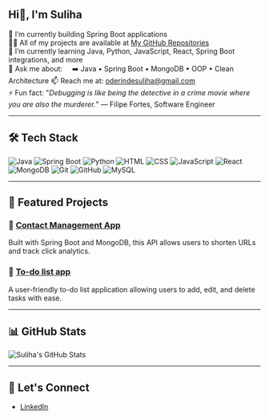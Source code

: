 ## Hi👋, I'm Suliha

🌱 I’m currently building Spring Boot applications  
👨‍💻 All of my projects are available at [My GitHub Repositories](https://github.com/oderindesuliha)  
🧠 I’m currently learning Java, Python, JavaScript, React, Spring Boot integrations, and more  
💬 Ask me about:  &nbsp;&nbsp;&nbsp;&nbsp;➡️ Java • Spring Boot • MongoDB • OOP • Clean Architecture 
📫 Reach me at: oderindesuliha@gmail.com  
⚡ Fun fact: "_Debugging is like being the detective in a crime movie where you are also the murderer._" — Filipe Fortes, Software Engineer

---

## 🛠️ Tech Stack

![Java](https://img.shields.io/badge/Java-007396?style=for-the-badge&logo=java&logoColor=white)
![Spring Boot](https://img.shields.io/badge/Spring%20Boot-6DB33F?style=for-the-badge&logo=springboot&logoColor=white)
![Python](https://img.shields.io/badge/Python-3776AB?style=for-the-badge&logo=python&logoColor=white)
![HTML](https://img.shields.io/badge/HTML5-E34F26?style=for-the-badge&logo=html5&logoColor=white)
![CSS](https://img.shields.io/badge/CSS3-1572B6?style=for-the-badge&logo=css3&logoColor=white)
![JavaScript](https://img.shields.io/badge/JavaScript-F7DF1E?style=for-the-badge&logo=javascript&logoColor=black)
![React](https://img.shields.io/badge/React-61DAFB?style=for-the-badge&logo=react&logoColor=black)
![MongoDB](https://img.shields.io/badge/MongoDB-47A248?style=for-the-badge&logo=mongodb&logoColor=white)
![Git](https://img.shields.io/badge/Git-F05032?style=for-the-badge&logo=git&logoColor=white)
![GitHub](https://img.shields.io/badge/GitHub-181717?style=for-the-badge&logo=github&logoColor=white)
![MySQL](https://img.shields.io/badge/MySQL-4479A1?style=for-the-badge&logo=mysql&logoColor=white)

---

## 🚀 Featured Projects

### 📘 [Contact Management App](https://github.com/oderindesuliha/contactmanagementApp)  
Built with Spring Boot and MongoDB, this API allows users to shorten URLs and track click analytics.

### 📝 [To-do list app](https://github.com/oderindesuliha/to-do-list)  
A user-friendly to-do list application allowing users to add, edit, and delete tasks with ease.

---

## 📊 GitHub Stats

![Suliha's GitHub Stats](https://github-readme-stats.vercel.app/api?username=oderindesuliha&show_icons=true&count_private=true&theme=radical)

---

## 📣 Let's Connect

- [LinkedIn](https://www.linkedin.com/in/oderindesuliha)

